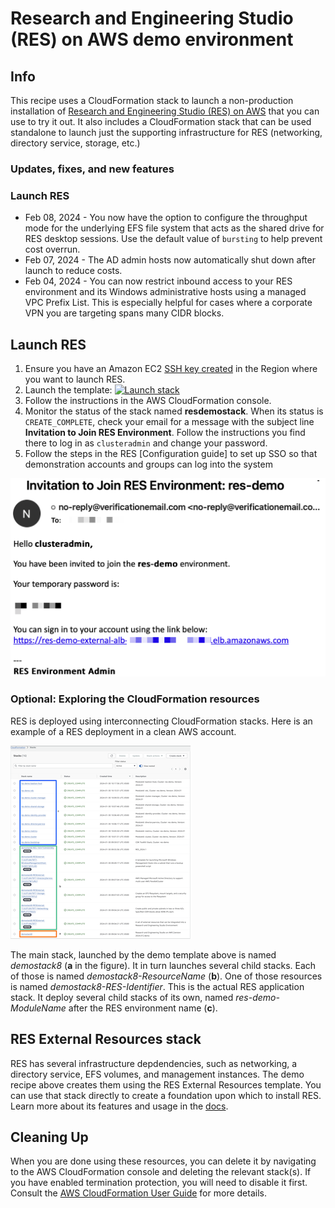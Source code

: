# Research and Engineering Studio (RES) on AWS demo environment

## Info

This recipe uses a CloudFormation stack to launch a non-production installation of [Research and Engineering Studio (RES) on AWS](https://aws.amazon.com/hpc/res/) that you can use to try it out. It also includes a CloudFormation stack that can be used standalone to launch just the supporting infrastructure for RES (networking, directory service, storage, etc.)

### Updates, fixes, and new features

### Launch RES
* Feb 08, 2024 - You now have the option to configure the throughput mode for the underlying EFS file system that acts as the shared drive for RES desktop sessions. Use the default value of `bursting` to help prevent cost overrun.
* Feb 07, 2024 - The AD admin hosts now automatically shut down after launch to reduce costs.
* Feb 04, 2024 - You can now restrict inbound access to your RES environment and its Windows administrative hosts using a managed VPC Prefix List. This is especially helpful for cases where a corporate VPN you are targeting spans many CIDR blocks. 

## Launch RES

1. Ensure you have an Amazon EC2 [SSH key created](https://docs.aws.amazon.com/AWSEC2/latest/UserGuide/create-key-pairs.html#having-ec2-create-your-key-pair) in the Region where you want to launch RES.
2. Launch the template: [![Launch stack](../../../docs/media/launch-stack.svg)](https://console.aws.amazon.com/cloudformation/home?region=us-east-2#/stacks/create/review?stackName=resdemostack&templateURL=https://aws-hpc-recipes.s3.us-east-1.amazonaws.com/main/recipes/res/res_demo_env/assets/res-demo-stack.yaml)
3. Follow the instructions in the AWS CloudFormation console. 
4. Monitor the status of the stack named **resdemostack**. When its status is `CREATE_COMPLETE`, check your email for a message with the subject line **Invitation to Join RES Environment**. Follow the instructions you find there to log in as `clusteradmin` and change your password.
5. Follow the steps in the RES [Configuration guide] to set up SSO so that demonstration accounts and groups can log into the system

![welcome-email](docs/welcome.png)

### Optional: Exploring the CloudFormation resources

RES is deployed using interconnecting CloudFormation stacks. Here is an example of a RES deployment in a clean AWS account. 

![stacks](docs/stacks.png)

The main stack, launched by the demo template above is named *demostack8* (**a** in the figure). It in turn launches several child stacks. Each of those is named *demostack8-ResourceName* (**b**). One of those resources is named *demostack8-RES-Identifier*. This is the actual RES application stack. It deploy several child stacks of its own, named *res-demo-ModuleName* after the RES environment name (**c**).

## RES External Resources stack

RES has several infrastructure depdendencies, such as networking, a directory service, EFS volumes, and management instances. The demo recipe above creates them using the RES External Resources template. You can use that stack directly to create a foundation upon which to install RES. Learn more about its features and usage in the [docs](docs/README.md).

## Cleaning Up

When you are done using these resources, you can delete it by navigating to the AWS CloudFormation console and deleting the relevant stack(s). If you have enabled termination protection, you will need to disable it first. Consult the [AWS CloudFormation User Guide](https://docs.aws.amazon.com/AWSCloudFormation/latest/UserGuide/Welcome.html) for more details.

